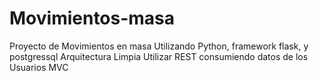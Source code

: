 # Movimientos-masa
Proyecto de Movimientos en masa 
Utilizando Python, framework flask, y postgressql
Arquitectura Limpia
Utilizar REST consumiendo datos de los Usuarios
MVC

